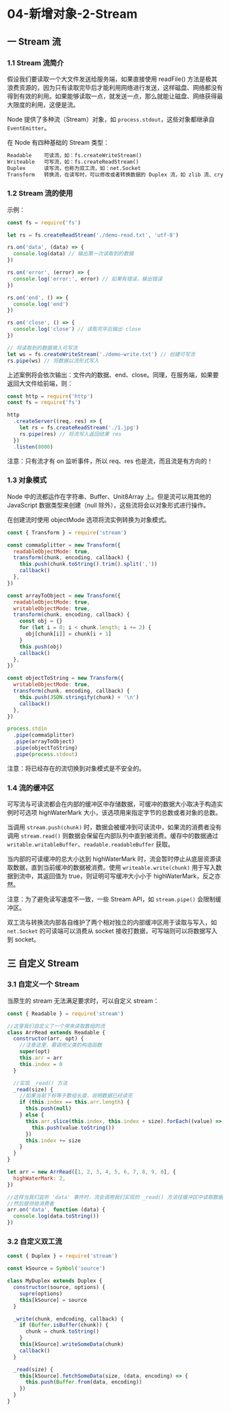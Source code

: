 # 04-新增对象-2-Stream

## 一 Stream 流

### 1.1 Stream 流简介

假设我们要读取一个大文件发送给服务端，如果直接使用 readFile() 方法是极其浪费资源的，因为只有读取完毕后才能利用网络进行发送，这样磁盘、网络都没有得到有效的利用。如果能够读取一点，就发送一点，那么就能让磁盘、网络获得最大限度的利用，这便是流。

Node 提供了多种流（Stream）对象，如 `process.stdout`，这些对象都继承自 `EventEmitter`。

在 Node 有四种基础的 Stream 类型：

```txt
Readable    可读流，如：fs.createWriteStream()
Writeable   可写流，如：fs.createReadStream()
Duplex      读写流，也称为双工流，如：net.Socket
Transform   转换流，在读写时，可以修改或者转换数据的 Duplex 流，如 zlib 流、crypto 流
```

### 1.2 Stream 流的使用

示例：

```js
const fs = require('fs')

let rs = fs.createReadStream('./demo-read.txt', 'utf-8')

rs.on('data', (data) => {
  console.log(data) // 输出第一次读取到的数据
})

rs.on('error', (error) => {
  console.log('error:', error) // 如果有错误，输出错误
})

rs.on('end', () => {
  console.log('end')
})

rs.on('close', () => {
  console.log('close') // 读取完毕后输出 close
})

// 将读取到的数据填入可写流
let ws = fs.createWriteStream('./demo-write.txt') // 创建可写流
rs.pipe(ws) // 将数据以流形式写入
```

上述案例将会依次输出：文件内的数据、end、close。同理，在服务端，如果要返回大文件给前端，则：

```js
const http = require('http')
const fs = require('fs')

http
  .createServer((req, res) => {
    let rs = fs.createReadStream('./1.jpg')
    rs.pipe(res) // 将流写入返回结果 res
  })
  .listen(8000)
```

注意：只有流才有 on 监听事件，所以 req、res 也是流，而且流是有方向的！

### 1.3 对象模式

Node 中的流都运作在字符串、Buffer、Unit8Array 上。但是流可以用其他的 JavaScript 数据类型来创建（null 除外），这些流将会以对象形式进行操作。

在创建流时使用 objectMode 选项将流实例转换为对象模式。

```js
const { Transform } = require('stream')

const commaSplitter = new Transform({
  readableObjectMode: true,
  transform(chunk, encoding, callback) {
    this.push(chunk.toString().trim().split(','))
    callback()
  },
})

const arrayToObject = new Transform({
  readableObjectMode: true,
  writableObjectMode: true,
  transform(chunk, encoding, callback) {
    const obj = {}
    for (let i = 0; i < chunk.length; i += 2) {
      obj[chunk[i]] = chunk[i + 1]
    }
    this.push(obj)
    callback()
  },
})

const objectToString = new Transform({
  writableObjectMode: true,
  transform(chunk, encoding, callback) {
    this.push(JSON.stringify(chunk) + '\n')
    callback()
  },
})

process.stdin
  .pipe(commaSplitter)
  .pipe(arrayToObject)
  .pipe(objectToString)
  .pipe(process.stdout)
```

注意：将已经存在的流切换到对象模式是不安全的。

### 1.4 流的缓冲区

可写流与可读流都会在内部的缓冲区中存储数据，可缓冲的数据大小取决于构造实例时可选项 highWaterMark 大小，该选项用来指定字节的总数或者对象的总数。

当调用 `stream.push(chunk)` 时，数据会被缓冲到可读流中，如果流的消费者没有调用 `stream.read()` 则数据会保留在内部队列中直到被消费。缓存中的数据通过 `writable.writableBuffer`、`readable.readableBuffer` 获取。

当内部的可读缓冲的总大小达到 highWaterMark 时，流会暂时停止从底层资源读取数据，直到当前缓冲的数据被消费。使用 `writeable.write(chunk)` 用于写入数据到流中，其返回值为 true，则证明可写缓冲大小小于 highWaterMark，反之亦然。

注意：为了避免读写速度不一致，一些 Stream API，如 `stream.pipe()` 会限制缓冲区。

双工流与转换流内部各自维护了两个相对独立的内部缓冲区用于读取与写入，如 `net.Socket` 的可读端可以消费从 socket 接收打数据，可写端则可以将数据写入到 socket。

## 三 自定义 Stream

### 3.1 自定义一个 Stream

当原生的 stream 无法满足要求时，可以自定义 stream：

```js
const { Readable } = require('stream')

//这里我们自定义了一个用来读取数组的流
class ArrRead extends Readable {
  constructor(arr, opt) {
    //注意这里，需调用父类的构造函数
    super(opt)
    this.arr = arr
    this.index = 0
  }

  //实现 _read() 方法
  _read(size) {
    //如果当前下标等于数组长度，说明数据已经读完
    if (this.index == this.arr.length) {
      this.push(null)
    } else {
      this.arr.slice(this.index, this.index + size).forEach((value) => {
        this.push(value.toString())
      })
      this.index += size
    }
  }
}

let arr = new ArrRead([1, 2, 3, 4, 5, 6, 7, 8, 9, 0], {
  highWaterMark: 2,
})

//这样当我们监听 'data' 事件时，流会调用我们实现的 _read() 方法往缓冲区中读取数据
//然后提供给消费者
arr.on('data', function (data) {
  console.log(data.toString())
})
```

### 3.2 自定义双工流

```js
const { Duplex } = require('stream')

const kSource = Symbol('source')

class MyDuplex extends Duplex {
  constructor(source, options) {
    supre(options)
    this[kSource] = source
  }

  _write(chunk, endcoding, callback) {
    if (Buffer.isBuffer(chunk)) {
      chunk = chunk.toString()
    }
    this[kSource].writeSomeData(chunk)
    callback()
  }

  _read(size) {
    this[kSource].fetchSomeData(size, (data, encoding) => {
      this.push(Buffer.from(data, encoding))
    })
  }
}
```
